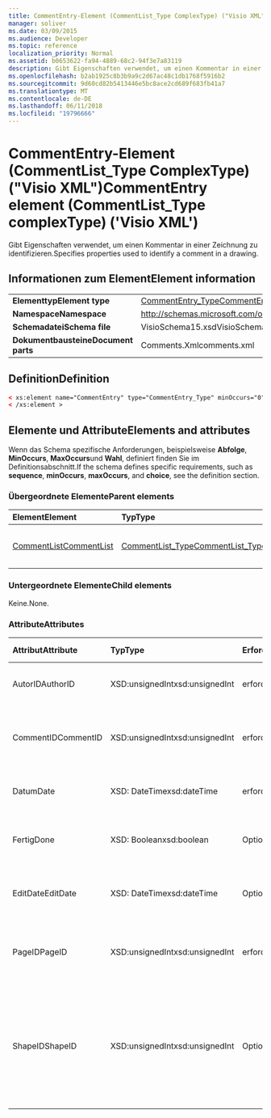 ```yaml
---
title: CommentEntry-Element (CommentList_Type ComplexType) ("Visio XML")
manager: soliver
ms.date: 03/09/2015
ms.audience: Developer
ms.topic: reference
localization_priority: Normal
ms.assetid: b0653622-fa94-4889-68c2-94f3e7a83119
description: Gibt Eigenschaften verwendet, um einen Kommentar in einer Zeichnung zu identifizieren.
ms.openlocfilehash: b2ab1925c8b3b9a9c2d67ac48c1db1768f5916b2
ms.sourcegitcommit: 9d60cd82b5413446e5bc8ace2cd689f683fb41a7
ms.translationtype: MT
ms.contentlocale: de-DE
ms.lasthandoff: 06/11/2018
ms.locfileid: "19796666"
---
```

# <a name="commententry-element-commentlisttype-complextype-visio-xml"></a><span data-ttu-id="fff3f-103">CommentEntry-Element (CommentList_Type ComplexType) ("Visio XML")</span><span class="sxs-lookup"><span data-stu-id="fff3f-103">CommentEntry element (CommentList_Type complexType) ('Visio XML')</span></span>

<span data-ttu-id="fff3f-104">Gibt Eigenschaften verwendet, um einen Kommentar in einer Zeichnung zu identifizieren.</span><span class="sxs-lookup"><span data-stu-id="fff3f-104">Specifies properties used to identify a comment in a drawing.</span></span>
  
## <a name="element-information"></a><span data-ttu-id="fff3f-105">Informationen zum Element</span><span class="sxs-lookup"><span data-stu-id="fff3f-105">Element information</span></span>

|||
|:-----|:-----|
|<span data-ttu-id="fff3f-106">**Elementtyp**</span><span class="sxs-lookup"><span data-stu-id="fff3f-106">**Element type**</span></span> <br/> |[<span data-ttu-id="fff3f-107">CommentEntry_Type</span><span class="sxs-lookup"><span data-stu-id="fff3f-107">CommentEntry_Type</span></span>](commententry_type-complextypevisio-xml.md) <br/> |
|<span data-ttu-id="fff3f-108">**Namespace**</span><span class="sxs-lookup"><span data-stu-id="fff3f-108">**Namespace**</span></span> <br/> |http://schemas.microsoft.com/office/visio/2012/main  <br/> |
|<span data-ttu-id="fff3f-109">**Schemadatei**</span><span class="sxs-lookup"><span data-stu-id="fff3f-109">**Schema file**</span></span> <br/> |<span data-ttu-id="fff3f-110">VisioSchema15.xsd</span><span class="sxs-lookup"><span data-stu-id="fff3f-110">VisioSchema15.xsd</span></span>  <br/> |
|<span data-ttu-id="fff3f-111">**Dokumentbausteine**</span><span class="sxs-lookup"><span data-stu-id="fff3f-111">**Document parts**</span></span> <br/> |<span data-ttu-id="fff3f-112">Comments.Xml</span><span class="sxs-lookup"><span data-stu-id="fff3f-112">comments.xml</span></span>  <br/> |
   
## <a name="definition"></a><span data-ttu-id="fff3f-113">Definition</span><span class="sxs-lookup"><span data-stu-id="fff3f-113">Definition</span></span>

```XML
< xs:element name="CommentEntry" type="CommentEntry_Type" minOccurs="0" maxOccurs="unbounded" >
< /xs:element >
```

## <a name="elements-and-attributes"></a><span data-ttu-id="fff3f-114">Elemente und Attribute</span><span class="sxs-lookup"><span data-stu-id="fff3f-114">Elements and attributes</span></span>

<span data-ttu-id="fff3f-115">Wenn das Schema spezifische Anforderungen, beispielsweise **Abfolge**, **MinOccurs**, **MaxOccurs**und **Wahl**, definiert finden Sie im Definitionsabschnitt.</span><span class="sxs-lookup"><span data-stu-id="fff3f-115">If the schema defines specific requirements, such as **sequence**, **minOccurs**, **maxOccurs**, and **choice**, see the definition section.</span></span> 
  
### <a name="parent-elements"></a><span data-ttu-id="fff3f-116">Übergeordnete Elemente</span><span class="sxs-lookup"><span data-stu-id="fff3f-116">Parent elements</span></span>

|<span data-ttu-id="fff3f-117">**Element**</span><span class="sxs-lookup"><span data-stu-id="fff3f-117">**Element**</span></span>|<span data-ttu-id="fff3f-118">**Typ**</span><span class="sxs-lookup"><span data-stu-id="fff3f-118">**Type**</span></span>|<span data-ttu-id="fff3f-119">**Beschreibung**</span><span class="sxs-lookup"><span data-stu-id="fff3f-119">**Description**</span></span>|
|:-----|:-----|:-----|
|[<span data-ttu-id="fff3f-120">CommentList</span><span class="sxs-lookup"><span data-stu-id="fff3f-120">CommentList</span></span>](commentlist-element-comments_type-complextypevisio-xml.md) <br/> |[<span data-ttu-id="fff3f-121">CommentList_Type</span><span class="sxs-lookup"><span data-stu-id="fff3f-121">CommentList_Type</span></span>](commentlist_type-complextypevisio-xml.md) <br/> |<span data-ttu-id="fff3f-122">Gibt die Kommentare in einer Zeichnung.</span><span class="sxs-lookup"><span data-stu-id="fff3f-122">Specifies the comments in a drawing.</span></span>  <br/> |
   
### <a name="child-elements"></a><span data-ttu-id="fff3f-123">Untergeordnete Elemente</span><span class="sxs-lookup"><span data-stu-id="fff3f-123">Child elements</span></span>

<span data-ttu-id="fff3f-124">Keine.</span><span class="sxs-lookup"><span data-stu-id="fff3f-124">None.</span></span>
  
### <a name="attributes"></a><span data-ttu-id="fff3f-125">Attribute</span><span class="sxs-lookup"><span data-stu-id="fff3f-125">Attributes</span></span>

|<span data-ttu-id="fff3f-126">**Attribut**</span><span class="sxs-lookup"><span data-stu-id="fff3f-126">**Attribute**</span></span>|<span data-ttu-id="fff3f-127">**Typ**</span><span class="sxs-lookup"><span data-stu-id="fff3f-127">**Type**</span></span>|<span data-ttu-id="fff3f-128">**Erforderlich**</span><span class="sxs-lookup"><span data-stu-id="fff3f-128">**Required**</span></span>|<span data-ttu-id="fff3f-129">**Beschreibung**</span><span class="sxs-lookup"><span data-stu-id="fff3f-129">**Description**</span></span>|<span data-ttu-id="fff3f-130">**Mögliche Werte**</span><span class="sxs-lookup"><span data-stu-id="fff3f-130">**Possible values**</span></span>|
|:-----|:-----|:-----|:-----|:-----|
|<span data-ttu-id="fff3f-131">AutorID</span><span class="sxs-lookup"><span data-stu-id="fff3f-131">AuthorID</span></span>  <br/> |<span data-ttu-id="fff3f-132">XSD:unsignedInt</span><span class="sxs-lookup"><span data-stu-id="fff3f-132">xsd:unsignedInt</span></span>  <br/> |<span data-ttu-id="fff3f-133">erforderlich</span><span class="sxs-lookup"><span data-stu-id="fff3f-133">required</span></span>  <br/> |<span data-ttu-id="fff3f-134">Ein 1-basierte Wert, der Autor identifiziert.</span><span class="sxs-lookup"><span data-stu-id="fff3f-134">A one-based value that identifies the author.</span></span>  <br/> |<span data-ttu-id="fff3f-135">Werte des Typs Xsd:unsignedInt.</span><span class="sxs-lookup"><span data-stu-id="fff3f-135">Values of the xsd:unsignedInt type.</span></span>  <br/> |
|<span data-ttu-id="fff3f-136">CommentID</span><span class="sxs-lookup"><span data-stu-id="fff3f-136">CommentID</span></span>  <br/> |<span data-ttu-id="fff3f-137">XSD:unsignedInt</span><span class="sxs-lookup"><span data-stu-id="fff3f-137">xsd:unsignedInt</span></span>  <br/> |<span data-ttu-id="fff3f-138">erforderlich</span><span class="sxs-lookup"><span data-stu-id="fff3f-138">required</span></span>  <br/> |<span data-ttu-id="fff3f-139">Ein eindeutiger Wert, der den Kommentar in ein Zeichenblatt identifiziert.</span><span class="sxs-lookup"><span data-stu-id="fff3f-139">A unique value that identifies the comment in a drawing page.</span></span>  <br/> |<span data-ttu-id="fff3f-140">Werte des Typs Xsd:unsignedInt.</span><span class="sxs-lookup"><span data-stu-id="fff3f-140">Values of the xsd:unsignedInt type.</span></span>  <br/> |
|<span data-ttu-id="fff3f-141">Datum</span><span class="sxs-lookup"><span data-stu-id="fff3f-141">Date</span></span>  <br/> |<span data-ttu-id="fff3f-142">XSD: DateTime</span><span class="sxs-lookup"><span data-stu-id="fff3f-142">xsd:dateTime</span></span>  <br/> |<span data-ttu-id="fff3f-143">erforderlich</span><span class="sxs-lookup"><span data-stu-id="fff3f-143">required</span></span>  <br/> |<span data-ttu-id="fff3f-144">Gibt an, wann ein Kommentar erstellt wurde.</span><span class="sxs-lookup"><span data-stu-id="fff3f-144">Specifies when a comment was created.</span></span>  <br/> |<span data-ttu-id="fff3f-145">Werte des Typs xsd: DateTime.</span><span class="sxs-lookup"><span data-stu-id="fff3f-145">Values of the xsd:dateTime type.</span></span>  <br/> |
|<span data-ttu-id="fff3f-146">Fertig</span><span class="sxs-lookup"><span data-stu-id="fff3f-146">Done</span></span>  <br/> |<span data-ttu-id="fff3f-147">XSD: Boolean</span><span class="sxs-lookup"><span data-stu-id="fff3f-147">xsd:boolean</span></span>  <br/> |<span data-ttu-id="fff3f-148">Optional</span><span class="sxs-lookup"><span data-stu-id="fff3f-148">optional</span></span>  <br/> |<span data-ttu-id="fff3f-149">Gibt den aktuellen Status des Kommentars.</span><span class="sxs-lookup"><span data-stu-id="fff3f-149">Specifies the current state of the comment.</span></span>  <br/> |<span data-ttu-id="fff3f-150">Werte des Typs xsd: Boolean.</span><span class="sxs-lookup"><span data-stu-id="fff3f-150">Values of the xsd:boolean type.</span></span>  <br/> |
|<span data-ttu-id="fff3f-151">EditDate</span><span class="sxs-lookup"><span data-stu-id="fff3f-151">EditDate</span></span>  <br/> |<span data-ttu-id="fff3f-152">XSD: DateTime</span><span class="sxs-lookup"><span data-stu-id="fff3f-152">xsd:dateTime</span></span>  <br/> |<span data-ttu-id="fff3f-153">Optional</span><span class="sxs-lookup"><span data-stu-id="fff3f-153">optional</span></span>  <br/> |<span data-ttu-id="fff3f-154">Gibt an, wann ein Kommentar zuletzt geändert wurde.</span><span class="sxs-lookup"><span data-stu-id="fff3f-154">Specifies when a comment was last changed.</span></span>  <br/> |<span data-ttu-id="fff3f-155">Werte des Typs xsd: DateTime.</span><span class="sxs-lookup"><span data-stu-id="fff3f-155">Values of the xsd:dateTime type.</span></span>  <br/> |
|<span data-ttu-id="fff3f-156">PageID</span><span class="sxs-lookup"><span data-stu-id="fff3f-156">PageID</span></span>  <br/> |<span data-ttu-id="fff3f-157">XSD:unsignedInt</span><span class="sxs-lookup"><span data-stu-id="fff3f-157">xsd:unsignedInt</span></span>  <br/> |<span data-ttu-id="fff3f-158">erforderlich</span><span class="sxs-lookup"><span data-stu-id="fff3f-158">required</span></span>  <br/> |<span data-ttu-id="fff3f-159">Ein Wert, der das Zeichenblatt identifiziert ist der Kommentar auf.</span><span class="sxs-lookup"><span data-stu-id="fff3f-159">A value that identifies the drawing page the comment is on.</span></span>  <br/> |<span data-ttu-id="fff3f-160">Werte des Typs Xsd:unsignedInt.</span><span class="sxs-lookup"><span data-stu-id="fff3f-160">Values of the xsd:unsignedInt type.</span></span>  <br/> |
|<span data-ttu-id="fff3f-161">ShapeID</span><span class="sxs-lookup"><span data-stu-id="fff3f-161">ShapeID</span></span>  <br/> |<span data-ttu-id="fff3f-162">XSD:unsignedInt</span><span class="sxs-lookup"><span data-stu-id="fff3f-162">xsd:unsignedInt</span></span>  <br/> |<span data-ttu-id="fff3f-163">Optional</span><span class="sxs-lookup"><span data-stu-id="fff3f-163">optional</span></span>  <br/> |<span data-ttu-id="fff3f-164">Ein Wert, der das Shape identifiziert wird der Kommentar auf.</span><span class="sxs-lookup"><span data-stu-id="fff3f-164">A value that identifies the shape the comment is on.</span></span> <span data-ttu-id="fff3f-165">Wenn keine ShapeID angegeben ist, bezieht sich auf dem Zeichenblatt der Kommentar.</span><span class="sxs-lookup"><span data-stu-id="fff3f-165">If no ShapeID is specified, the comment refers to the drawing page.</span></span>  <br/> |<span data-ttu-id="fff3f-166">Werte des Typs Xsd:unsignedInt.</span><span class="sxs-lookup"><span data-stu-id="fff3f-166">Values of the xsd:unsignedInt type.</span></span>  <br/> |
   

